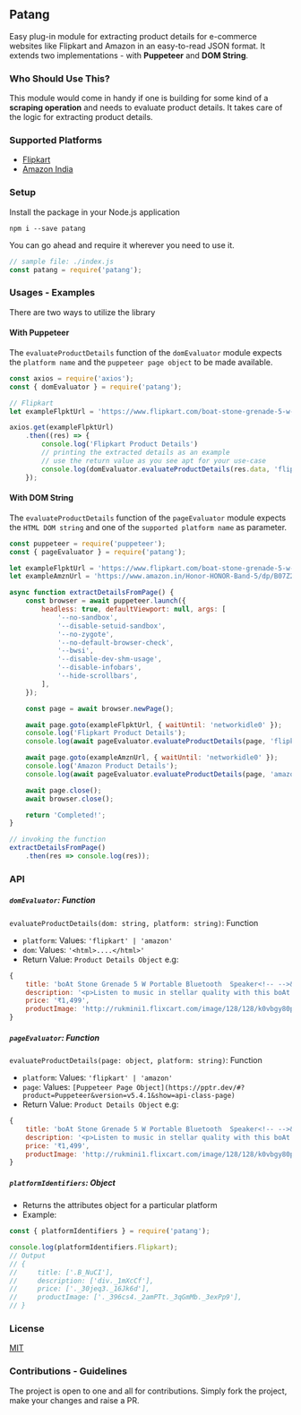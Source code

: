 ## Patang
Easy plug-in module for extracting product details for e-commerce websites like Flipkart and Amazon in an easy-to-read JSON format. It extends two implementations - with __Puppeteer__ and __DOM String__.

### Who Should Use This?
This module would come in handy if one is building for some kind of a __scraping operation__ and needs to evaluate product details. It takes care of the logic for extracting product details. 

### Supported Platforms
- [Flipkart](https://www.flipkart.com)
- [Amazon India](https://amazon.in) 

### Setup
Install the package in your Node.js application
```
npm i --save patang
```
You can go ahead and require it wherever you need to use it.
``` javascript
// sample file: ./index.js
const patang = require('patang');
```

### Usages - Examples
There are two ways to utilize the library
#### __With Puppeteer__
The `evaluateProductDetails` function of the `domEvaluator` module expects the `platform name` and the `puppeteer page object` to be made available.
```javascript
const axios = require('axios');
const { domEvaluator } = require('patang');

// Flipkart
let exampleFlpktUrl = 'https://www.flipkart.com/boat-stone-grenade-5-w-portable-bluetooth-speaker/p/itm0f38c2f530da5?pid=ACCFDBFR9ZCZTDGJ&lid=LSTACCFDBFR9ZCZTDGJUKDA7E&marketplace=FLIPKART&srno=b_1_1&otracker=hp_omu_Top%2BOffers_5_3.dealCard.OMU_MG06BUMHI8DW_3&otracker1=hp_omu_PINNED_neo%2Fmerchandising_Top%2BOffers_NA_dealCard_cc_5_NA_view-all_3&fm=neo%2Fmerchandising&iid=78c6c4aa-ba59-437b-b973-e57a583ee1c7.ACCFDBFR9ZCZTDGJ.SEARCH&ppt=browse&ppn=browse&ssid=ca4ygt9n0g0000001608474631861';

axios.get(exampleFlpktUrl)
    .then((res) => {
        console.log('Flipkart Product Details')
        // printing the extracted details as an example
        // use the return value as you see apt for your use-case 
        console.log(domEvaluator.evaluateProductDetails(res.data, 'flipkart'));
    });
```

#### __With DOM String__
The `evaluateProductDetails` function of the `pageEvaluator` module expects the `HTML DOM string` and one of the `supported platform name` as parameter.

``` javascript
const puppeteer = require('puppeteer');
const { pageEvaluator } = require('patang');

let exampleFlpktUrl = 'https://www.flipkart.com/boat-stone-grenade-5-w-portable-bluetooth-speaker/p/itm0f38c2f530da5?pid=ACCFDBFR9ZCZTDGJ&lid=LSTACCFDBFR9ZCZTDGJUKDA7E&marketplace=FLIPKART&srno=b_1_1&otracker=hp_omu_Top%2BOffers_5_3.dealCard.OMU_MG06BUMHI8DW_3&otracker1=hp_omu_PINNED_neo%2Fmerchandising_Top%2BOffers_NA_dealCard_cc_5_NA_view-all_3&fm=neo%2Fmerchandising&iid=78c6c4aa-ba59-437b-b973-e57a583ee1c7.ACCFDBFR9ZCZTDGJ.SEARCH&ppt=browse&ppn=browse&ssid=ca4ygt9n0g0000001608474631861';
let exampleAmznUrl = 'https://www.amazon.in/Honor-HONOR-Band-5/dp/B07Z26SS9G/?_encoding=UTF8&pd_rd_w=E2RZU&pf_rd_p=e60c70f0-0541-4ba5-b6fc-ada95198a5fe&pf_rd_r=FVVSZP80NMR76D87FG70&pd_rd_r=c469c8b3-2ea8-4cb2-b9e3-8ca2cd005fe4&pd_rd_wg=Xwn0L&ref_=pd_gw_crs_zg_bs_1984443031';

async function extractDetailsFromPage() {
    const browser = await puppeteer.launch({
        headless: true, defaultViewport: null, args: [
            '--no-sandbox',
            '--disable-setuid-sandbox',
            '--no-zygote',
            '--no-default-browser-check',
            '--bwsi',
            '--disable-dev-shm-usage',
            '--disable-infobars',
            '--hide-scrollbars',
        ],
    });

    const page = await browser.newPage();

    await page.goto(exampleFlpktUrl, { waitUntil: 'networkidle0' });
    console.log('Flipkart Product Details');
    console.log(await pageEvaluator.evaluateProductDetails(page, 'flipkart'));

    await page.goto(exampleAmznUrl, { waitUntil: 'networkidle0' });
    console.log('Amazon Product Details');
    console.log(await pageEvaluator.evaluateProductDetails(page, 'amazon'));

    await page.close();
    await browser.close();

    return 'Completed!';
}

// invoking the function
extractDetailsFromPage()
    .then(res => console.log(res));
```

### API

##### `domEvaluator`: Function
`evaluateProductDetails(dom: string, platform: string)`: Function
- `platform`: Values: `'flipkart' | 'amazon'`
- `dom`: Values: `'<html>....</html>'`
- Return Value: `Product Details Object`
e.g:
``` javascript
{ 
    title: 'boAt Stone Grenade 5 W Portable Bluetooth  Speaker<!-- -->&nbsp;&nbsp;(Charcoal Black, Mono Channel)',
    description: '<p>Listen to music in stellar quality with this boAt speaker. With a multitude of features, such as 7-hours of playback time, water-resistant, and easy access control, this speaker ensures a fulfilling aural experience.<br></p>',
    price: '₹1,499',
    productImage: 'http://rukmini1.flixcart.com/image/128/128/k0vbgy80pkrrdj/speaker/mobile-tablet-speaker/4/n/n/boat-stone-grenade-original-imafg96ffpnpgdv4.jpeg?q=70' 
}
```

##### `pageEvaluator`: Function
`evaluateProductDetails(page: object, platform: string)`: Function
- `platform`: Values: `'flipkart' | 'amazon'`
- `page`: Values: `[Puppeteer Page Object](https://pptr.dev/#?product=Puppeteer&version=v5.4.1&show=api-class-page)`
- Return Value: `Product Details Object`
e.g:
``` javascript
{ 
    title: 'boAt Stone Grenade 5 W Portable Bluetooth  Speaker<!-- -->&nbsp;&nbsp;(Charcoal Black, Mono Channel)',
    description: '<p>Listen to music in stellar quality with this boAt speaker. With a multitude of features, such as 7-hours of playback time, water-resistant, and easy access control, this speaker ensures a fulfilling aural experience.<br></p>',
    price: '₹1,499',
    productImage: 'http://rukmini1.flixcart.com/image/128/128/k0vbgy80pkrrdj/speaker/mobile-tablet-speaker/4/n/n/boat-stone-grenade-original-imafg96ffpnpgdv4.jpeg?q=70' 
}
```  

##### `platformIdentifiers`: Object
- Returns the attributes object for a particular platform
- Example:
``` javascript
const { platformIdentifiers } = require('patang');

console.log(platformIdentifiers.Flipkart); 
// Output
// {
//     title: ['.B_NuCI'],
//     description: ['div._1mXcCf'],
//     price: ['._30jeq3._16Jk6d'],
//     productImage: ['._396cs4._2amPTt._3qGmMb._3exPp9'],
// }
```

### License
[MIT](https://github.com/tejazz/patang/blob/main/LICENSE)

### Contributions - Guidelines
The project is open to one and all for contributions. Simply fork the project, make your changes and raise a PR. 